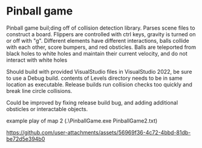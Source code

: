 # Pinball game
Pinball game buil;ding off of collision detection library. Parses scene files to construct a board. Flippers are controlled with ctrl keys, gravity is turned on or off with "g". Different elements have different interactions, balls collide with each other, score bumpers, and red obsticles. Balls are teleported from black holes to white holes and maintain their current velocity, and do not interact with white holes

Should build with provided VisualStudio files in VisualStudio 2022, be sure to use a Debug build. contents of Levels directory needs to be in same location as executable. Release builds run collision checks too quickly and break line circle collisions.

Could be improved by fixing release build bug, and adding additional obsticles or interactable objects.

example play of map 2 (.\PinballGame.exe PinballGame2.txt)

https://github.com/user-attachments/assets/56969f36-4c72-4bbd-81db-be72d5e394b0
